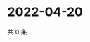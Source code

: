 # 2022-04-20

共 0 条

<!-- BEGIN WEIBO -->
<!-- 最后更新时间 Wed Apr 20 2022 01:13:47 GMT+0800 (China Standard Time) -->

<!-- END WEIBO -->
